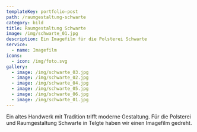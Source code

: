 ```yaml
---
templateKey: portfolio-post
path: /raumgestaltung-schwarte
category: bild
title: Raumgestaltung Schwarte
image: /img/schwarte_01.jpg
description: Ein Imagefilm für die Polsterei Schwarte
service:
  - name: Imagefilm
icons:
  - icon: /img/foto.svg
gallery:
  - image: /img/schwarte_03.jpg
  - image: /img/schwarte_02.jpg
  - image: /img/schwarte_04.jpg
  - image: /img/schwarte_05.jpg
  - image: /img/schwarte_06.jpg
  - image: /img/schwarte_01.jpg
---
```

Ein altes Handwerk mit Tradition trifft moderne Gestaltung. Für die Polsterei und Raumgestaltung Schwarte in Telgte haben wir einen Imagefilm gedreht.
